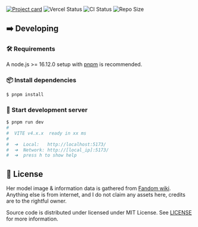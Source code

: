 [![Project card](https://cdn.upload.systems/uploads/uBOxBZYG.png)](https://aqua.falcxxdev.ml)
![Vercel Status](https://img.shields.io/github/deployments/gifaldyazkaa/aqua-fanpage/Production?label=Vercel&logo=vercel&logoColor=black&style=for-the-badge) ![CI Status](https://img.shields.io/github/actions/workflow/status/gifaldyazkaa/aqua-fanpage/Format-checking.yml?branch=master&label=CI&logo=github-actions&style=for-the-badge) ![Repo Size](https://img.shields.io/github/repo-size/gifaldyazkaa/aqua-fanpage?logo=github&style=for-the-badge)

## ➡️ Developing

### 🛠️ Requirements

A node.js >= 16.12.0 setup with [pnpm](https://pnpm.io) is recommended.

### 📦 Install dependencies

```sh
$ pnpm install
```

### 🚀 Start development server

```sh
$ pnpm run dev
#
#  VITE v4.x.x  ready in xx ms
#
#  ➜  Local:   http://localhost:5173/
#  ➜  Network: http://[local_ip]:5173/
#  ➜  press h to show help
```

## 📃 License

Her model image & information data is gathered from [Fandom wiki](https://virtualyoutuber.fandom.com/wiki/Minato_Aqua). Anything else is from internet, and I do not claim any assets here, credits are to the rightful owner.

Source code is distributed under licensed under MIT License. See [LICENSE](./LICENSE) for more information.

